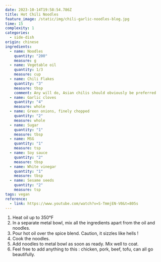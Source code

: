 ```yaml
---
date: 2023-10-14T19:58:54.786Z
title: Hot Chili Noodles
feature_image: /static/img/chili-garlic-noodles-blog.jpg
time: 15
complexity: 1
categories:
  - side-dish
origin: chinese
ingredients:
  - name: Noodles
    quantity: "200"
    measure: g
  - name: Vegetable oil
    quantity: 1/3
    measure: cup
  - name: Chili Flakes
    quantity: "3"
    measure: tbsp
    comment: Any will do, Asian chilis should obviously be preferred
  - name: Garlic cloves
    quantity: "4"
    measure: whole
  - name: Green onions, finely chopped
    quantity: "2"
    measure: whole
  - name: Sugar
    quantity: "1"
    measure: tbsp
  - name: MSG
    quantity: "1"
    measure: tsp
  - name: Soy sauce
    quantity: "2"
    measure: tbsp
  - name: White vinegar
    quantity: "1"
    measure: tbsp
  - name: Sesame seeds
    quantity: "2"
    measure: tsp
tags: vegan
reference:
  - link: https://www.youtube.com/watch?v=S-TmmjEN-V0&t=805s
---
```

1. H﻿eat oil up to 350°F
2. I﻿n a separate metal bowl, mix all the ingredients apart from the oil and noodles.
3. P﻿our hot oil over the spice blend. Caution, it sizzles like hells !
4. Cook the noodles.
5. A﻿dd noodles to metal bowl as soon as ready. Mix well to coat.
6. F﻿eel free to add anything to this : chicken, pork, beef, tofu, can all go beautifully.